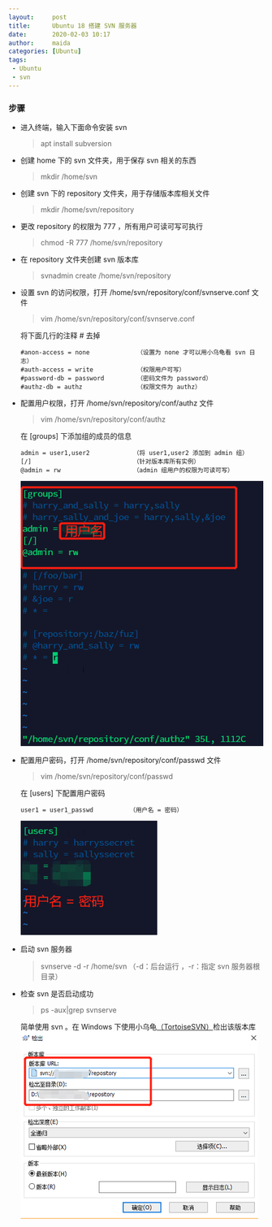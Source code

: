```yaml
---
layout:     post
title:      Ubuntu 18 搭建 SVN 服务器
date:       2020-02-03 10:17
author:     maida
categories: [Ubuntu]
tags:
 - Ubuntu
 - svn
---
```


### 步骤

- 进入终端，输入下面命令安装 svn

  > apt install subversion
                       
- 创建 home 下的 svn 文件夹，用于保存 svn 相关的东西

  > mkdir /home/svn
                                       
- 创建 svn 下的 repository 文件夹，用于存储版本库相关文件

  > mkdir /home/svn/repository
                                          
- 更改 repository 的权限为 777 ，所有用户可读可写可执行

  > chmod -R 777 /home/svn/repository
                                         
- 在 repository 文件夹创建 svn 版本库

  > svnadmin create /home/svn/repository
                                
- 设置 svn 的访问权限，打开 /home/svn/repository/conf/svnserve.conf 文件

  > vim /home/svn/repository/conf/svnserve.conf

  将下面几行的注释 # 去掉
  
  ```text
  #anon-access = none             （设置为 none 才可以用小乌龟看 svn 日志）
  #auth-access = write            （权限用户可写）
  #password-db = password         （密码文件为 password）
  #authz-db = authz               （权限文件为 authz）
  ```

- 配置用户权限，打开 /home/svn/repository/conf/authz 文件

  > vim /home/svn/repository/conf/authz

  在 [groups] 下添加组的成员的信息

  ```text
  admin = user1,user2            （将 user1,user2 添加到 admin 组）
  [/]                            （针对版本库所有实例）
  @admin = rw                    （admin 组用户的权限为可读可写）
  ```
  ![groups](/imgs/JeKyll/2020/02031017_01.png)
  
- 配置用户密码，打开 /home/svn/repository/conf/passwd 文件

  > vim /home/svn/repository/conf/passwd

  在 [users] 下配置用户密码

  ```text
  user1 = user1_passwd          （用户名 = 密码）
  ```
  ![users](/imgs/JeKyll/2020/02031017_02.png)
  
- 启动 svn 服务器

  > svnserve -d -r /home/svn （-d：后台运行 ，-r：指定 svn 服务器根目录）
                
- 检查 svn 是否启动成功

  > ps -aux|grep svnserve
  
  简单使用 svn 。在 Windows 下使用小乌龟[（TortoiseSVN）](https://tortoisesvn.net/)检出该版本库
  ![TortoiseSVN](/imgs/JeKyll/2020/02031017_03.png)
  

